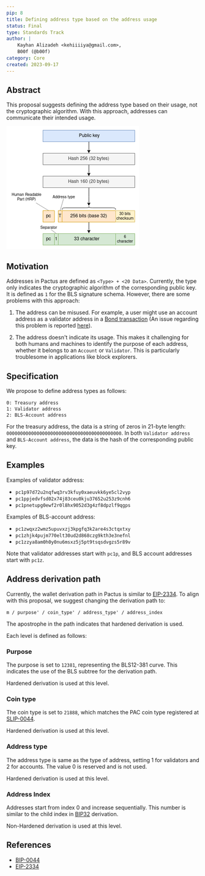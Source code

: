 ```yaml
---
pip: 8
title: Defining address type based on the address usage
status: Final
type: Standards Track
author: |
    Kayhan Alizadeh <kehiiiiya@gmail.com>,
    B00f (@b00f)
category: Core
created: 2023-09-17
---
```


## Abstract

This proposal suggests defining the address type based on their usage, not the cryptographic algorithm.
With this approach, addresses can communicate their intended usage.

![PIP-8 - address format](../assets/pip-8/pactus_address.png)

## Motivation

Addresses in Pactus are defined as `<Type> + <20 Data>`.
Currently, the type only indicates the cryptographic algorithm of the corresponding public key.
It is defined as `1` for the BLS signature schema.
However, there are some problems with this approach:

1. The address can be misused.
   For example, a user might use an account address as a validator address in a
   [Bond transaction](https://docs.pactus.org/protocol/transaction/bond/)
   (An issue regarding this problem is reported [here](https://github.com/pactus-project/pactus/issues/510)).

1. The address doesn't indicate its usage.
   This makes it challenging for both humans and machines to identify the purpose of each address,
   whether it belongs to an `Account` or `Validator`. This is particularly troublesome in applications like block explorers.

## Specification

We propose to define address types as follows:

```text
0: Treasury address
1: Validator address
2: BLS-Account address
```

For the treasury address, the data is a string of zeros in 21-byte length: `000000000000000000000000000000000000000000`.
In both `Validator address` and `BLS-Account address`, the data is the hash of the corresponding public key.

## Examples

 Examples of validator address:

- `pc1p97d72u2nqfwq3rv3kfuy0xaeuvkk6ye5cl2vyp`
- `pc1ppjedvfsd02x74j83ceu0kju37652u253z9cnh6`
- `pc1pnetupg0ewf2r0l8hx9052d3g4zf8dpzlf9qgps`

Examples of BLS-account address:

- `pc1zwqxz2wmz5upuvxzj3kpgfq3k2are4s3ctqxtxy`
- `pc1zhjk4pujm770elt30ud2d868czg9kth3e3nefnl`
- `pc1zzya8am0h0y0nu6msxz5j5pt9tsqsdvgzs5r89v`

Note that validator addresses start with `pc1p`, and BLS account addresses start with `pc1z`.

## Address derivation path

Currently, the wallet derivation path in Pactus is similar to [EIP-2334](https://eips.ethereum.org/EIPS/eip-2334).
To align with this proposal, we suggest changing the derivation path to:

```text
m / purpose' / coin_type' / address_type' / address_index
```

The apostrophe in the path indicates that hardened derivation is used.

Each level is defined as follows:

### Purpose

The purpose is set to `12381`, representing the BLS12-381 curve.
This indicates the use of the BLS subtree for the derivation path.

Hardened derivation is used at this level.

### Coin type

The coin type is set to `21888`, which matches the PAC coin type registered at
[SLIP-0044](https://github.com/satoshilabs/slips/blob/master/slip-0044.md).

Hardened derivation is used at this level.

### Address type

The address type is same as the type of address, setting 1 for validators and 2 for accounts.
The value 0 is reserved and is not used.

Hardened derivation is used at this level.

### Address Index

Addresses start from index 0 and increase sequentially.
This number is similar to the child index in
[BIP32](https://github.com/bitcoin/bips/blob/master/bip-0032.mediawiki) derivation.

Non-Hardened derivation is used at this level.

## References

- [BIP-0044](https://github.com/bitcoin/bips/blob/master/bip-0044.mediawiki)
- [EIP-2334](https://eips.ethereum.org/EIPS/eip-2334)
